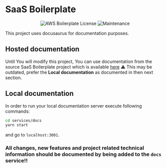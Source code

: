 # SaaS Boilerplate

<p align="center"><img src="https://img.shields.io/badge/License-MIT-blue.svg" alt="AWS Boilerplate License" /> <img src="https://img.shields.io/badge/Maintained%3F-yes-green.svg" alt="Maintenance" /> </p>

This project uses docusaurus for documentation purposes.

## Hosted documentation
Until You will modify this project, You can use documentation from the source SaaS Boilerplate project which is available [here](https://docs.qa.saas.apptoku.com/)
⚠️ This may be outdated, prefer the **Local documentation** as documented in then next section.

## Local documentation
In order to run your local documentation server execute following commands:
```sh
cd services/docs
yarn start
```
and go to `localhost:3001`.

### All changes, new features and project related technical information should be documented by being added to the `docs` service!!

